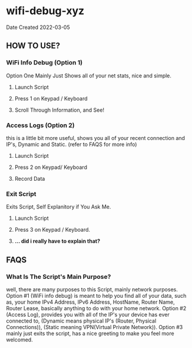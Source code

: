# wifi-debug-xyz
Date Created 2022-03-05

## HOW TO USE?

### WiFi Info Debug (Option 1)
Option One Mainly Just Shows all of your net stats, nice and simple.

1) Launch Script

2) Press 1 on Keypad / Keyboard

3) Scroll Through Information, and See!

### Access Logs (Option 2)
this is a little bit more useful, shows you all of your recent connection and IP's, Dynamic and Static. (refer to FAQS for more info)

1) Launch Script

2) Press 2 on Keypad/ Keyboard

3) Record Data

### Exit Script
Exits Script, Self Explanitory if You Ask Me.

1) Launch Script

2) Press 3 on Keypad / Keyboard.

3) __... did i really have to explain that?__
## FAQS
### What Is The Script's Main Purpose?
well, there are many purposes to this Script, mainly network purposes. Option #1 (WiFi info debug) is meant to help you find all of your data, such as, your home IPv4 Address, IPv6 Address, HostName, Router Name, Router Lease, basically anything to do with your home network. Option #2 (Access Log), provides you with all of the IP's your device has ever connected to, (Dynamic means physical IP's (Router, Physical Connections)), (Static meaning VPN(Virtual Private Network)). Option #3 mainly just exits the script, has a nice greeting to make you feel more welcomed.